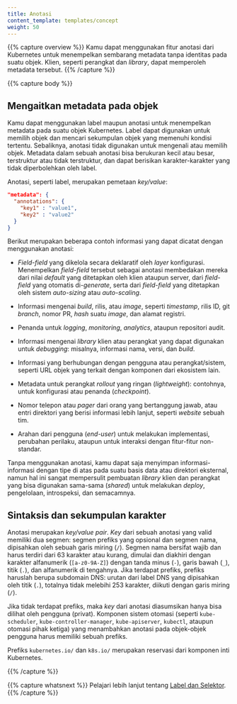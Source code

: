 ```yaml
---
title: Anotasi
content_template: templates/concept
weight: 50
---
```


{{% capture overview %}}
Kamu dapat menggunakan fitur anotasi dari Kubernetes untuk menempelkan sembarang
metadata tanpa identitas pada suatu objek. Klien, seperti perangkat dan *library*,
dapat memperoleh metadata tersebut.
{{% /capture %}}

{{% capture body %}}
## Mengaitkan metadata pada objek

Kamu dapat menggunakan label maupun anotasi untuk menempelkan metadata pada suatu
objek Kubernetes. Label dapat digunakan untuk memilih objek dan mencari sekumpulan
objek yang memenuhi kondisi tertentu. Sebaliknya, anotasi tidak digunakan untuk
mengenali atau memilih objek. Metadata dalam sebuah anotasi bisa berukuran kecil atau besar,
terstruktur atau tidak terstruktur, dan dapat berisikan karakter-karakter yang tidak
diperbolehkan oleh label.

Anotasi, seperti label, merupakan pemetaan *key/value*:

```json
"metadata": {
  "annotations": {
    "key1" : "value1",
    "key2" : "value2"
  }
}
```

Berikut merupakan beberapa contoh informasi yang dapat dicatat dengan menggunakan anotasi:

* *Field-field* yang dikelola secara deklaratif oleh *layer* konfigurasi. Menempelkan
  *field-field* tersebut sebagai anotasi membedakan mereka dari nilai *default* yang
  ditetapkan oleh klien ataupun server, dari *field-field* yang otomatis di-*generate*, serta
  dari *field-field* yang ditetapkan oleh sistem *auto-sizing* atau *auto-scaling*.

* Informasi mengenai *build*, rilis, atau *image*, seperti *timestamp*, rilis ID, git *branch*,
  nomor PR, *hash* suatu *image*, dan alamat registri.

* Penanda untuk *logging*, *monitoring*, *analytics*, ataupun repositori audit.

* Informasi mengenai *library* klien atau perangkat yang dapat digunakan untuk *debugging*:
  misalnya, informasi nama, versi, dan *build*.

* Informasi yang berhubungan dengan pengguna atau perangkat/sistem, seperti URL objek yang terkait
  dengan komponen dari ekosistem lain.

* Metadata untuk perangkat *rollout* yang ringan (*lightweight*): contohnya, untuk 
  konfigurasi atau penanda (*checkpoint*).

* Nomor telepon atau *pager* dari orang yang bertanggung jawab, atau entri direktori
  yang berisi informasi lebih lanjut, seperti *website* sebuah tim.

* Arahan dari pengguna (*end-user*) untuk melakukan implementasi, perubahan perilaku, 
  ataupun untuk interaksi dengan fitur-fitur non-standar.

Tanpa menggunakan anotasi, kamu dapat saja menyimpan informasi-informasi dengan tipe
di atas pada suatu basis data atau direktori eksternal, namun hal ini sangat mempersulit
pembuatan *library* klien dan perangkat yang bisa digunakan sama-sama (*shared*) untuk melakukan
*deploy*, pengelolaan, introspeksi, dan semacamnya.

## Sintaksis dan sekumpulan karakter

Anotasi merupakan *key/value pair*. *Key* dari sebuah anotasi yang valid memiliki dua segmen: segmen prefiks yang opsional dan segmen nama, dipisahkan
oleh sebuah garis miring (`/`). Segmen nama bersifat wajib dan harus terdiri dari 63 karakter atau kurang, dimulai dan diakhiri dengan karakter alfanumerik (`[a-z0-9A-Z]`) dengan tanda minus (`-`), garis bawah (`_`), titik (`.`), dan alfanumerik di tengahnya. Jika terdapat prefiks,
prefiks haruslah berupa subdomain DNS: urutan dari label DNS yang dipisahkan oleh titik (`.`), totalnya tidak melebihi 253 karakter,
diikuti dengan garis miring (`/`).

Jika tidak terdapat prefiks, maka *key* dari anotasi diasumsikan hanya bisa dilihat oleh pengguna (privat). Komponen sistem otomasi
(seperti `kube-scheduler`, `kube-controller-manager`, `kube-apiserver`, `kubectl`, ataupun otomasi pihak ketiga) yang menambahkan anotasi
pada objek-objek pengguna harus memiliki sebuah prefiks.

Prefiks `kubernetes.io/` dan `k8s.io/` merupakan reservasi dari komponen inti Kubernetes.

{{% /capture %}}

{{% capture whatsnext %}}
Pelajari lebih lanjut tentang [Label dan Selektor](/docs/concepts/overview/working-with-objects/labels/).
{{% /capture %}}
